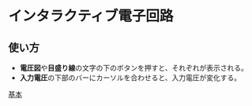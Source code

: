 # インタラクティブ電子回路

## 使い方
* **電圧図**や**目盛り線**の文字の下のボタンを押すと、それぞれが表示される。
* **入力電圧**の下部のバーにカーソルを合わせると、入力電圧が変化する。

[基本](Q1_simple/app.html)